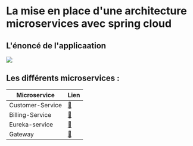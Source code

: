 <h1>La mise en place d'une architecture microservices avec spring cloud </h1>
<h2>L'énoncé de l'applicaation </h2>
<kbd><img src="https://user-images.githubusercontent.com/80115513/199288576-e935c21d-edd2-4a67-a4cb-21159b7a49f8.png"></kbd>
<h2>Les différents microservices : </h2>

| Microservice      |                                                        Lien                                                       |
|   -----------     |   ----------------------------------------------------------------------------------------------------------      |
| Customer-Service  | [:link:](https://github.com/mohamed-ait/MicroservicesAvecSpringCloud/tree/main/customer-service)  |
| Billing-Service   | [:link:](https://github.com/mohamed-ait/MicroservicesAvecSpringCloud/tree/main/billing-service)           |
| Eureka-service    | [:link:](https://github.com/mohamed-ait/MicroservicesAvecSpringCloud/tree/main/enset-gateway)      |
| Gateway           | [:link:](https://github.com/mohamed-ait/openlab-customer-service-spring-boot/tree/main/enset-gateway)             |

